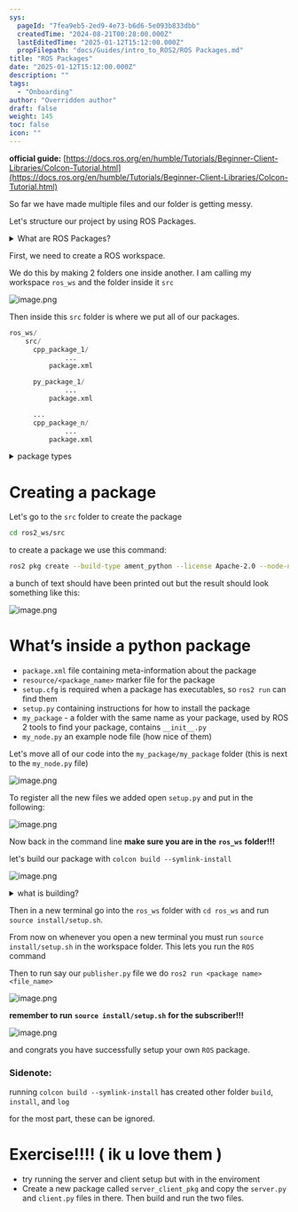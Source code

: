 ```yaml
---
sys:
  pageId: "7fea9eb5-2ed9-4e73-b6d6-5e093b833dbb"
  createdTime: "2024-08-21T00:28:00.000Z"
  lastEditedTime: "2025-01-12T15:12:00.000Z"
  propFilepath: "docs/Guides/intro_to_ROS2/ROS Packages.md"
title: "ROS Packages"
date: "2025-01-12T15:12:00.000Z"
description: ""
tags:
  - "Onboarding"
author: "Overridden author"
draft: false
weight: 145
toc: false
icon: ""
---
```


**official guide:** [https://docs.ros.org/en/humble/Tutorials/Beginner-Client-Libraries/Colcon-Tutorial.html](https://docs.ros.org/en/humble/Tutorials/Beginner-Client-Libraries/Colcon-Tutorial.html)

So far we have made multiple files and our folder is getting messy.

Let's structure our project by using ROS Packages.

<details>

<summary>What are ROS Packages?</summary>

ROS Packages are, as the name implies, packages of code that are highly sharable between ROS developers.

They consist of a folder, `package.xml` file, and source code

```python
      cpp_package_1/
		      ... imagine much code files here ..
          package.xml
```

</details>

First, we need to create a ROS workspace.

We do this by making 2 folders one inside another. I am calling my workspace `ros_ws` and the folder inside it `src`

![image.png](https://prod-files-secure.s3.us-west-2.amazonaws.com/d518164a-d88e-44d1-a4ee-3adb3bd8bce0/70706947-fd18-4537-a67b-e12946812d31/image.png?X-Amz-Algorithm=AWS4-HMAC-SHA256&X-Amz-Content-Sha256=UNSIGNED-PAYLOAD&X-Amz-Credential=ASIAZI2LB466VJHB2R25%2F20250504%2Fus-west-2%2Fs3%2Faws4_request&X-Amz-Date=20250504T110300Z&X-Amz-Expires=3600&X-Amz-Security-Token=IQoJb3JpZ2luX2VjEGkaCXVzLXdlc3QtMiJIMEYCIQCaCSz%2Bp7GA6kl9oIFtCk8FW8EupfyvW4cEgekSCRqggwIhAJnWSxTA7gwpz5E0hSur7XnzoLVZeZ8p%2B1nHMmz3eeW8Kv8DCBIQABoMNjM3NDIzMTgzODA1IgyP6eh7%2FXOddJdOfoUq3ANPyMbj%2Fe3iywp2mAxcvrTJUef%2BxfPH%2FH277hAC6TzEyrrN2Wnx%2BOwWe5fiXvRRm6GTc4NSPDar%2BceprNKPVzJz5okFUEcwEB6mj%2FxQisrhOw31J05dFmBK698RoxAUyXfKTnxThsbo3550qAz5CENNf2UKIk9m7zTSpjpB2pshbkfEmgonD%2Fs6mnoh%2BZDS8BnsAIJgH69Qg7zf2Spw2xgxlJW%2F7z7VRHTeU9kMjCai44W5Xypl9YlmxhkW6xylUUjo0Vx%2FdT45NDKKe%2BboTJqOxtmoTjqxsw21kR%2FopILZrNWrCUYME7y3HRIHMC9XUQnKwAm%2FC1tqCR1H%2B96EISt5fIeDqSdjK3507%2BSukgSS7m4E5EEMI6nEhps46NKmJ5OPZlhlWqgbMkTtHCzK3CpAAOJ1hNreDJFXXZOXHAm1omSUgr3FTaPSkG1MuZgpOgGQ3k%2BobAuSYwzQ31IQ3uhkLuYiJI2TsQ6a%2BUEveu3Xx8HjXPtkJJM0kieb4jAEQzaY6lZ9PXdkmyqIY%2BGEXTzxEm4Gl5dbSxW%2FqHfxyOSNplvbO3%2Bi%2F4vbWIfw3PjT1o3PWE26JyDBbqU1gX94DqYvbHsUFg9IYaNUa%2BaBHBqNwofk0lTXhC8Njtg9zzDn2NzABjqkAVCwauUmffQYgBnGUHfFF8waA15xiJj0djveYJOpcoJZN01HyagJBVlE%2FZvWtZB1pk7mS4f8ANkPt2G9GZsT0PetV4O9dPKayuhzcCswm5AkM9KOAyw82mFNyaEXt3w%2BiNr5OyqLyjrKIBGfwQwCAAok4%2B1m922nheXATpztE0ginArHXviajrRTjDWw2pgxvSIq3ZRAt5zIAqloM8UC0LaCsvZG&X-Amz-Signature=915a83e6c62eb4cc17df437312879c90a3997ed7d9a05a421688a5c313411720&X-Amz-SignedHeaders=host&x-id=GetObject)

Then inside this `src` folder is where we put all of our packages.

```python
ros_ws/
    src/
      cpp_package_1/
		      ...
          package.xml

      py_package_1/
		      ...
          package.xml

      ...
      cpp_package_n/
		      ...
          package.xml

```

<details>

<summary>package types</summary>

packages can be either `C++` or python.

the intern file structure is different for each but for this guide we will stick to creating python packages

</details>

# Creating a package

Let's go to the `src` folder to create the package

```bash
cd ros2_ws/src
```

to create a package we use this command:

```bash
ros2 pkg create --build-type ament_python --license Apache-2.0 --node-name my_node my_package
```

a bunch of text should have been printed out but the result should look something like this:

![image.png](https://prod-files-secure.s3.us-west-2.amazonaws.com/d518164a-d88e-44d1-a4ee-3adb3bd8bce0/e6cf1e3f-8512-4a3e-b131-079f800bf3e8/image.png?X-Amz-Algorithm=AWS4-HMAC-SHA256&X-Amz-Content-Sha256=UNSIGNED-PAYLOAD&X-Amz-Credential=ASIAZI2LB466VJHB2R25%2F20250504%2Fus-west-2%2Fs3%2Faws4_request&X-Amz-Date=20250504T110300Z&X-Amz-Expires=3600&X-Amz-Security-Token=IQoJb3JpZ2luX2VjEGkaCXVzLXdlc3QtMiJIMEYCIQCaCSz%2Bp7GA6kl9oIFtCk8FW8EupfyvW4cEgekSCRqggwIhAJnWSxTA7gwpz5E0hSur7XnzoLVZeZ8p%2B1nHMmz3eeW8Kv8DCBIQABoMNjM3NDIzMTgzODA1IgyP6eh7%2FXOddJdOfoUq3ANPyMbj%2Fe3iywp2mAxcvrTJUef%2BxfPH%2FH277hAC6TzEyrrN2Wnx%2BOwWe5fiXvRRm6GTc4NSPDar%2BceprNKPVzJz5okFUEcwEB6mj%2FxQisrhOw31J05dFmBK698RoxAUyXfKTnxThsbo3550qAz5CENNf2UKIk9m7zTSpjpB2pshbkfEmgonD%2Fs6mnoh%2BZDS8BnsAIJgH69Qg7zf2Spw2xgxlJW%2F7z7VRHTeU9kMjCai44W5Xypl9YlmxhkW6xylUUjo0Vx%2FdT45NDKKe%2BboTJqOxtmoTjqxsw21kR%2FopILZrNWrCUYME7y3HRIHMC9XUQnKwAm%2FC1tqCR1H%2B96EISt5fIeDqSdjK3507%2BSukgSS7m4E5EEMI6nEhps46NKmJ5OPZlhlWqgbMkTtHCzK3CpAAOJ1hNreDJFXXZOXHAm1omSUgr3FTaPSkG1MuZgpOgGQ3k%2BobAuSYwzQ31IQ3uhkLuYiJI2TsQ6a%2BUEveu3Xx8HjXPtkJJM0kieb4jAEQzaY6lZ9PXdkmyqIY%2BGEXTzxEm4Gl5dbSxW%2FqHfxyOSNplvbO3%2Bi%2F4vbWIfw3PjT1o3PWE26JyDBbqU1gX94DqYvbHsUFg9IYaNUa%2BaBHBqNwofk0lTXhC8Njtg9zzDn2NzABjqkAVCwauUmffQYgBnGUHfFF8waA15xiJj0djveYJOpcoJZN01HyagJBVlE%2FZvWtZB1pk7mS4f8ANkPt2G9GZsT0PetV4O9dPKayuhzcCswm5AkM9KOAyw82mFNyaEXt3w%2BiNr5OyqLyjrKIBGfwQwCAAok4%2B1m922nheXATpztE0ginArHXviajrRTjDWw2pgxvSIq3ZRAt5zIAqloM8UC0LaCsvZG&X-Amz-Signature=d67aaf2ed0c74ff36c30d5ff7c11dd45b766ac226dbcd70f104f560bc6fa837e&X-Amz-SignedHeaders=host&x-id=GetObject)

# What’s inside a python package

- `package.xml` file containing meta-information about the package
- `resource/<package_name>` marker file for the package
- `setup.cfg` is required when a package has executables, so `ros2 run` can find them
- `setup.py` containing instructions for how to install the package
- `my_package` - a folder with the same name as your package, used by ROS 2 tools to find your package, contains `__init__.py`
- `my_node.py` an example node file (how nice of them)

Let's move all of our code into the `my_package/my_package` folder (this is next to the `my_node.py` file)

![image.png](https://prod-files-secure.s3.us-west-2.amazonaws.com/d518164a-d88e-44d1-a4ee-3adb3bd8bce0/9ce58f11-0da9-4d3e-b86d-506a9685d378/image.png?X-Amz-Algorithm=AWS4-HMAC-SHA256&X-Amz-Content-Sha256=UNSIGNED-PAYLOAD&X-Amz-Credential=ASIAZI2LB466VJHB2R25%2F20250504%2Fus-west-2%2Fs3%2Faws4_request&X-Amz-Date=20250504T110300Z&X-Amz-Expires=3600&X-Amz-Security-Token=IQoJb3JpZ2luX2VjEGkaCXVzLXdlc3QtMiJIMEYCIQCaCSz%2Bp7GA6kl9oIFtCk8FW8EupfyvW4cEgekSCRqggwIhAJnWSxTA7gwpz5E0hSur7XnzoLVZeZ8p%2B1nHMmz3eeW8Kv8DCBIQABoMNjM3NDIzMTgzODA1IgyP6eh7%2FXOddJdOfoUq3ANPyMbj%2Fe3iywp2mAxcvrTJUef%2BxfPH%2FH277hAC6TzEyrrN2Wnx%2BOwWe5fiXvRRm6GTc4NSPDar%2BceprNKPVzJz5okFUEcwEB6mj%2FxQisrhOw31J05dFmBK698RoxAUyXfKTnxThsbo3550qAz5CENNf2UKIk9m7zTSpjpB2pshbkfEmgonD%2Fs6mnoh%2BZDS8BnsAIJgH69Qg7zf2Spw2xgxlJW%2F7z7VRHTeU9kMjCai44W5Xypl9YlmxhkW6xylUUjo0Vx%2FdT45NDKKe%2BboTJqOxtmoTjqxsw21kR%2FopILZrNWrCUYME7y3HRIHMC9XUQnKwAm%2FC1tqCR1H%2B96EISt5fIeDqSdjK3507%2BSukgSS7m4E5EEMI6nEhps46NKmJ5OPZlhlWqgbMkTtHCzK3CpAAOJ1hNreDJFXXZOXHAm1omSUgr3FTaPSkG1MuZgpOgGQ3k%2BobAuSYwzQ31IQ3uhkLuYiJI2TsQ6a%2BUEveu3Xx8HjXPtkJJM0kieb4jAEQzaY6lZ9PXdkmyqIY%2BGEXTzxEm4Gl5dbSxW%2FqHfxyOSNplvbO3%2Bi%2F4vbWIfw3PjT1o3PWE26JyDBbqU1gX94DqYvbHsUFg9IYaNUa%2BaBHBqNwofk0lTXhC8Njtg9zzDn2NzABjqkAVCwauUmffQYgBnGUHfFF8waA15xiJj0djveYJOpcoJZN01HyagJBVlE%2FZvWtZB1pk7mS4f8ANkPt2G9GZsT0PetV4O9dPKayuhzcCswm5AkM9KOAyw82mFNyaEXt3w%2BiNr5OyqLyjrKIBGfwQwCAAok4%2B1m922nheXATpztE0ginArHXviajrRTjDWw2pgxvSIq3ZRAt5zIAqloM8UC0LaCsvZG&X-Amz-Signature=a8bc1410a0a4d57f191cbc1c38467377e53dd12d6c05b672e9b3c0044b00e043&X-Amz-SignedHeaders=host&x-id=GetObject)

To register all the new files we added open `setup.py` and put in the following:

![image.png](https://prod-files-secure.s3.us-west-2.amazonaws.com/d518164a-d88e-44d1-a4ee-3adb3bd8bce0/1cd7c262-4cae-4496-9d75-c178537d24a2/image.png?X-Amz-Algorithm=AWS4-HMAC-SHA256&X-Amz-Content-Sha256=UNSIGNED-PAYLOAD&X-Amz-Credential=ASIAZI2LB466VJHB2R25%2F20250504%2Fus-west-2%2Fs3%2Faws4_request&X-Amz-Date=20250504T110300Z&X-Amz-Expires=3600&X-Amz-Security-Token=IQoJb3JpZ2luX2VjEGkaCXVzLXdlc3QtMiJIMEYCIQCaCSz%2Bp7GA6kl9oIFtCk8FW8EupfyvW4cEgekSCRqggwIhAJnWSxTA7gwpz5E0hSur7XnzoLVZeZ8p%2B1nHMmz3eeW8Kv8DCBIQABoMNjM3NDIzMTgzODA1IgyP6eh7%2FXOddJdOfoUq3ANPyMbj%2Fe3iywp2mAxcvrTJUef%2BxfPH%2FH277hAC6TzEyrrN2Wnx%2BOwWe5fiXvRRm6GTc4NSPDar%2BceprNKPVzJz5okFUEcwEB6mj%2FxQisrhOw31J05dFmBK698RoxAUyXfKTnxThsbo3550qAz5CENNf2UKIk9m7zTSpjpB2pshbkfEmgonD%2Fs6mnoh%2BZDS8BnsAIJgH69Qg7zf2Spw2xgxlJW%2F7z7VRHTeU9kMjCai44W5Xypl9YlmxhkW6xylUUjo0Vx%2FdT45NDKKe%2BboTJqOxtmoTjqxsw21kR%2FopILZrNWrCUYME7y3HRIHMC9XUQnKwAm%2FC1tqCR1H%2B96EISt5fIeDqSdjK3507%2BSukgSS7m4E5EEMI6nEhps46NKmJ5OPZlhlWqgbMkTtHCzK3CpAAOJ1hNreDJFXXZOXHAm1omSUgr3FTaPSkG1MuZgpOgGQ3k%2BobAuSYwzQ31IQ3uhkLuYiJI2TsQ6a%2BUEveu3Xx8HjXPtkJJM0kieb4jAEQzaY6lZ9PXdkmyqIY%2BGEXTzxEm4Gl5dbSxW%2FqHfxyOSNplvbO3%2Bi%2F4vbWIfw3PjT1o3PWE26JyDBbqU1gX94DqYvbHsUFg9IYaNUa%2BaBHBqNwofk0lTXhC8Njtg9zzDn2NzABjqkAVCwauUmffQYgBnGUHfFF8waA15xiJj0djveYJOpcoJZN01HyagJBVlE%2FZvWtZB1pk7mS4f8ANkPt2G9GZsT0PetV4O9dPKayuhzcCswm5AkM9KOAyw82mFNyaEXt3w%2BiNr5OyqLyjrKIBGfwQwCAAok4%2B1m922nheXATpztE0ginArHXviajrRTjDWw2pgxvSIq3ZRAt5zIAqloM8UC0LaCsvZG&X-Amz-Signature=0f61d0d3a493f9fe9de8dbb53d85b98988c69a61e46f5ff6a68c6c27ed06901a&X-Amz-SignedHeaders=host&x-id=GetObject)

Now back in the command line **make sure you are in the** **`ros_ws`** **folder!!!**

let's build our package with `colcon build --symlink-install`

![image.png](https://prod-files-secure.s3.us-west-2.amazonaws.com/d518164a-d88e-44d1-a4ee-3adb3bd8bce0/2f2a0d27-b173-48fd-b189-5f5c0ce65619/image.png?X-Amz-Algorithm=AWS4-HMAC-SHA256&X-Amz-Content-Sha256=UNSIGNED-PAYLOAD&X-Amz-Credential=ASIAZI2LB466VJHB2R25%2F20250504%2Fus-west-2%2Fs3%2Faws4_request&X-Amz-Date=20250504T110300Z&X-Amz-Expires=3600&X-Amz-Security-Token=IQoJb3JpZ2luX2VjEGkaCXVzLXdlc3QtMiJIMEYCIQCaCSz%2Bp7GA6kl9oIFtCk8FW8EupfyvW4cEgekSCRqggwIhAJnWSxTA7gwpz5E0hSur7XnzoLVZeZ8p%2B1nHMmz3eeW8Kv8DCBIQABoMNjM3NDIzMTgzODA1IgyP6eh7%2FXOddJdOfoUq3ANPyMbj%2Fe3iywp2mAxcvrTJUef%2BxfPH%2FH277hAC6TzEyrrN2Wnx%2BOwWe5fiXvRRm6GTc4NSPDar%2BceprNKPVzJz5okFUEcwEB6mj%2FxQisrhOw31J05dFmBK698RoxAUyXfKTnxThsbo3550qAz5CENNf2UKIk9m7zTSpjpB2pshbkfEmgonD%2Fs6mnoh%2BZDS8BnsAIJgH69Qg7zf2Spw2xgxlJW%2F7z7VRHTeU9kMjCai44W5Xypl9YlmxhkW6xylUUjo0Vx%2FdT45NDKKe%2BboTJqOxtmoTjqxsw21kR%2FopILZrNWrCUYME7y3HRIHMC9XUQnKwAm%2FC1tqCR1H%2B96EISt5fIeDqSdjK3507%2BSukgSS7m4E5EEMI6nEhps46NKmJ5OPZlhlWqgbMkTtHCzK3CpAAOJ1hNreDJFXXZOXHAm1omSUgr3FTaPSkG1MuZgpOgGQ3k%2BobAuSYwzQ31IQ3uhkLuYiJI2TsQ6a%2BUEveu3Xx8HjXPtkJJM0kieb4jAEQzaY6lZ9PXdkmyqIY%2BGEXTzxEm4Gl5dbSxW%2FqHfxyOSNplvbO3%2Bi%2F4vbWIfw3PjT1o3PWE26JyDBbqU1gX94DqYvbHsUFg9IYaNUa%2BaBHBqNwofk0lTXhC8Njtg9zzDn2NzABjqkAVCwauUmffQYgBnGUHfFF8waA15xiJj0djveYJOpcoJZN01HyagJBVlE%2FZvWtZB1pk7mS4f8ANkPt2G9GZsT0PetV4O9dPKayuhzcCswm5AkM9KOAyw82mFNyaEXt3w%2BiNr5OyqLyjrKIBGfwQwCAAok4%2B1m922nheXATpztE0ginArHXviajrRTjDWw2pgxvSIq3ZRAt5zIAqloM8UC0LaCsvZG&X-Amz-Signature=e3752183687c8259b12fde960e094cb54a9c4d6af482a197b3e5ba8231080f69&X-Amz-SignedHeaders=host&x-id=GetObject)

<details>

<summary>what is building?</summary>

if you are a CS major at Rose-Hulman you will learn the answer to this in CSSE132

but TLDR; is it combines all the code files into one program that can be run easily 

</details>

Then in a new terminal go into the `ros_ws` folder with `cd ros_ws` and run `source install/setup.sh`. 

From now on whenever you open a new terminal you must run `source install/setup.sh` in the workspace folder. This lets you run the `ROS` command

Then to run say our `publisher.py` file we do `ros2 run <package name> <file_name>`

![image.png](https://prod-files-secure.s3.us-west-2.amazonaws.com/d518164a-d88e-44d1-a4ee-3adb3bd8bce0/4f4b1219-3a44-4632-aa0a-ce3471699f59/image.png?X-Amz-Algorithm=AWS4-HMAC-SHA256&X-Amz-Content-Sha256=UNSIGNED-PAYLOAD&X-Amz-Credential=ASIAZI2LB466VJHB2R25%2F20250504%2Fus-west-2%2Fs3%2Faws4_request&X-Amz-Date=20250504T110300Z&X-Amz-Expires=3600&X-Amz-Security-Token=IQoJb3JpZ2luX2VjEGkaCXVzLXdlc3QtMiJIMEYCIQCaCSz%2Bp7GA6kl9oIFtCk8FW8EupfyvW4cEgekSCRqggwIhAJnWSxTA7gwpz5E0hSur7XnzoLVZeZ8p%2B1nHMmz3eeW8Kv8DCBIQABoMNjM3NDIzMTgzODA1IgyP6eh7%2FXOddJdOfoUq3ANPyMbj%2Fe3iywp2mAxcvrTJUef%2BxfPH%2FH277hAC6TzEyrrN2Wnx%2BOwWe5fiXvRRm6GTc4NSPDar%2BceprNKPVzJz5okFUEcwEB6mj%2FxQisrhOw31J05dFmBK698RoxAUyXfKTnxThsbo3550qAz5CENNf2UKIk9m7zTSpjpB2pshbkfEmgonD%2Fs6mnoh%2BZDS8BnsAIJgH69Qg7zf2Spw2xgxlJW%2F7z7VRHTeU9kMjCai44W5Xypl9YlmxhkW6xylUUjo0Vx%2FdT45NDKKe%2BboTJqOxtmoTjqxsw21kR%2FopILZrNWrCUYME7y3HRIHMC9XUQnKwAm%2FC1tqCR1H%2B96EISt5fIeDqSdjK3507%2BSukgSS7m4E5EEMI6nEhps46NKmJ5OPZlhlWqgbMkTtHCzK3CpAAOJ1hNreDJFXXZOXHAm1omSUgr3FTaPSkG1MuZgpOgGQ3k%2BobAuSYwzQ31IQ3uhkLuYiJI2TsQ6a%2BUEveu3Xx8HjXPtkJJM0kieb4jAEQzaY6lZ9PXdkmyqIY%2BGEXTzxEm4Gl5dbSxW%2FqHfxyOSNplvbO3%2Bi%2F4vbWIfw3PjT1o3PWE26JyDBbqU1gX94DqYvbHsUFg9IYaNUa%2BaBHBqNwofk0lTXhC8Njtg9zzDn2NzABjqkAVCwauUmffQYgBnGUHfFF8waA15xiJj0djveYJOpcoJZN01HyagJBVlE%2FZvWtZB1pk7mS4f8ANkPt2G9GZsT0PetV4O9dPKayuhzcCswm5AkM9KOAyw82mFNyaEXt3w%2BiNr5OyqLyjrKIBGfwQwCAAok4%2B1m922nheXATpztE0ginArHXviajrRTjDWw2pgxvSIq3ZRAt5zIAqloM8UC0LaCsvZG&X-Amz-Signature=ace1f07b4c7e3a6ea7a66369ec95e4369905e1a16fa6ff054c4ce64f85bc95b3&X-Amz-SignedHeaders=host&x-id=GetObject)

**remember to run** **`source install/setup.sh`** **for the subscriber!!!**

![image.png](https://prod-files-secure.s3.us-west-2.amazonaws.com/d518164a-d88e-44d1-a4ee-3adb3bd8bce0/02121119-dad4-49ec-8356-c956108b4243/image.png?X-Amz-Algorithm=AWS4-HMAC-SHA256&X-Amz-Content-Sha256=UNSIGNED-PAYLOAD&X-Amz-Credential=ASIAZI2LB466VJHB2R25%2F20250504%2Fus-west-2%2Fs3%2Faws4_request&X-Amz-Date=20250504T110300Z&X-Amz-Expires=3600&X-Amz-Security-Token=IQoJb3JpZ2luX2VjEGkaCXVzLXdlc3QtMiJIMEYCIQCaCSz%2Bp7GA6kl9oIFtCk8FW8EupfyvW4cEgekSCRqggwIhAJnWSxTA7gwpz5E0hSur7XnzoLVZeZ8p%2B1nHMmz3eeW8Kv8DCBIQABoMNjM3NDIzMTgzODA1IgyP6eh7%2FXOddJdOfoUq3ANPyMbj%2Fe3iywp2mAxcvrTJUef%2BxfPH%2FH277hAC6TzEyrrN2Wnx%2BOwWe5fiXvRRm6GTc4NSPDar%2BceprNKPVzJz5okFUEcwEB6mj%2FxQisrhOw31J05dFmBK698RoxAUyXfKTnxThsbo3550qAz5CENNf2UKIk9m7zTSpjpB2pshbkfEmgonD%2Fs6mnoh%2BZDS8BnsAIJgH69Qg7zf2Spw2xgxlJW%2F7z7VRHTeU9kMjCai44W5Xypl9YlmxhkW6xylUUjo0Vx%2FdT45NDKKe%2BboTJqOxtmoTjqxsw21kR%2FopILZrNWrCUYME7y3HRIHMC9XUQnKwAm%2FC1tqCR1H%2B96EISt5fIeDqSdjK3507%2BSukgSS7m4E5EEMI6nEhps46NKmJ5OPZlhlWqgbMkTtHCzK3CpAAOJ1hNreDJFXXZOXHAm1omSUgr3FTaPSkG1MuZgpOgGQ3k%2BobAuSYwzQ31IQ3uhkLuYiJI2TsQ6a%2BUEveu3Xx8HjXPtkJJM0kieb4jAEQzaY6lZ9PXdkmyqIY%2BGEXTzxEm4Gl5dbSxW%2FqHfxyOSNplvbO3%2Bi%2F4vbWIfw3PjT1o3PWE26JyDBbqU1gX94DqYvbHsUFg9IYaNUa%2BaBHBqNwofk0lTXhC8Njtg9zzDn2NzABjqkAVCwauUmffQYgBnGUHfFF8waA15xiJj0djveYJOpcoJZN01HyagJBVlE%2FZvWtZB1pk7mS4f8ANkPt2G9GZsT0PetV4O9dPKayuhzcCswm5AkM9KOAyw82mFNyaEXt3w%2BiNr5OyqLyjrKIBGfwQwCAAok4%2B1m922nheXATpztE0ginArHXviajrRTjDWw2pgxvSIq3ZRAt5zIAqloM8UC0LaCsvZG&X-Amz-Signature=84dd6cfdb9d6227589722e991b8714b4a88a23c9b4be09506f1a44f0cd6b584d&X-Amz-SignedHeaders=host&x-id=GetObject)

and congrats you have successfully setup your own `ROS` package.

### Sidenote:

running `colcon build --symlink-install` has created other folder `build`, `install`, and `log`

for the most part, these can be ignored.

# Exercise!!!! ( ik u love them )

- try running the server and client setup but with in the enviroment
- Create a new package called `server_client_pkg` and copy the `server.py` and `client.py` files in there. Then build and run the two files.
